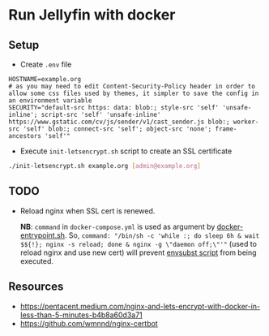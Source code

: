 # Run Jellyfin with docker

## Setup
- Create `.env` file
```env
HOSTNAME=example.org
# as you may need to edit Content-Security-Policy header in order to allow some css files used by themes, it simpler to save the config in an environment variable
SECURITY="default-src https: data: blob:; style-src 'self' 'unsafe-inline'; script-src 'self' 'unsafe-inline' https://www.gstatic.com/cv/js/sender/v1/cast_sender.js blob:; worker-src 'self' blob:; connect-src 'self'; object-src 'none'; frame-ancestors 'self'"
```
- Execute `init-letsencrypt.sh` script to create an SSL certificate
```sh
./init-letsencrypt.sh example.org [admin@example.org]
```

## TODO
- Reload nginx when SSL cert is renewed.

  **NB**: `command` in `docker-compose.yml` is used as argument by [docker-entrypoint.sh](https://github.com/nginxinc/docker-nginx/blob/master/stable/alpine/docker-entrypoint.sh).
  So, `command: "/bin/sh -c 'while :; do sleep 6h & wait $${!}; nginx -s reload; done & nginx -g \"daemon off;\"'"` (used to reload nginx and use new cert) will prevent [envsubst script](https://github.com/nginxinc/docker-nginx/blob/master/stable/alpine/20-envsubst-on-templates.sh) from being executed.

## Resources
- https://pentacent.medium.com/nginx-and-lets-encrypt-with-docker-in-less-than-5-minutes-b4b8a60d3a71
- https://github.com/wmnnd/nginx-certbot
